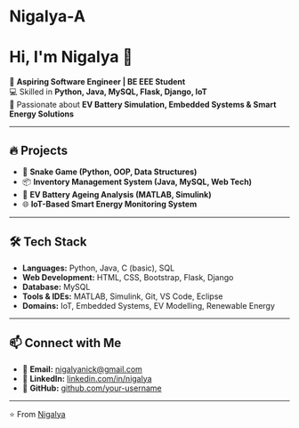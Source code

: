 # Nigalya-A
# Hi, I'm Nigalya 👋  

🚀 **Aspiring Software Engineer | BE EEE Student**  
💻 Skilled in **Python, Java, MySQL, Flask, Django, IoT**  
🔋 Passionate about **EV Battery Simulation, Embedded Systems & Smart Energy Solutions**  

---

## 🔥 Projects  
- 🐍 **Snake Game (Python, OOP, Data Structures)**  
- 📦 **Inventory Management System (Java, MySQL, Web Tech)**  
- 🔋 **EV Battery Ageing Analysis (MATLAB, Simulink)**  
- 🌐 **IoT-Based Smart Energy Monitoring System**  

---

## 🛠️ Tech Stack  
- **Languages:** Python, Java, C (basic), SQL  
- **Web Development:** HTML, CSS, Bootstrap, Flask, Django  
- **Database:** MySQL  
- **Tools & IDEs:** MATLAB, Simulink, Git, VS Code, Eclipse  
- **Domains:** IoT, Embedded Systems, EV Modelling, Renewable Energy  

---

## 📫 Connect with Me  
- 📧 **Email:** nigalyanick@gmail.com  
- 🔗 **LinkedIn:** [linkedin.com/in/nigalya](https://linkedin.com/in/nigalya)  
- 📂 **GitHub:** [github.com/your-username](https://github.com/Nigalyanick)  

---

⭐️ From [Nigalya](https://github.com/your-username)
